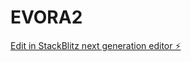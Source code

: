 # EVORA2

[Edit in StackBlitz next generation editor ⚡️](https://stackblitz.com/~/github.com/thomasinpact/EVORA2)